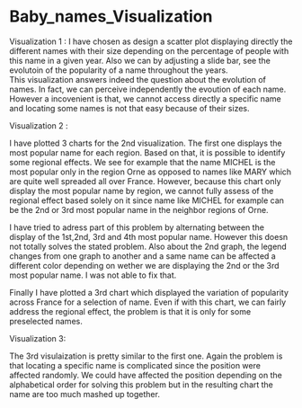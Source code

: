 # Baby_names_Visualization
Visualization 1 :
I have chosen as design a scatter plot displaying directly the different names with their size depending on the percentage of people with this name in a given year. 
Also we can by adjusting a slide bar, see the evolutoin of the popularity of a name throughout the years.  
This visualization answers indeed the question about the evolution of names. In fact, we can perceive independently the evoution of each name.
However a incovenient is that, we cannot access directly a specific name and locating some names is not that easy because of their sizes.



Visualization 2 :

I have plotted 3 charts for the 2nd visualization. The first one displays the most popular name for each region. Based on that, it is possible to identify some regional 
effects. We see for example that the name MICHEL is the most popular only in the region Orne as opposed to names like MARY which are quite well spreaded all over France. 
However, because this chart only display the most popular name by region, we cannot fully assess of the regional effect based solely on it since name like MICHEL 
for example can be the 2nd or 3rd most popular name in the neighbor regions of Orne. 

I have tried to adress part of this problem by alternating between the display of the 1st,2nd, 3rd and 4th most popular name. However this doesn not totally solves the 
stated problem. Also about the 2nd graph, the legend changes from one graph to another and a same name can be affected a different color depending on wether we are 
displaying the 2nd or the 3rd most popular name. I was not able to fix that. 

Finally I have plotted a 3rd chart which displayed the variation of popularity across France for a selection of name. Even if with this chart, we can fairly address 
the regional effect, the problem is that it is only for some preselected names. 

Visualization 3: 

The 3rd visulaization is pretty similar to the first one. Again the problem is that locating a specific name is complicated since the position were affected randomly. 
We could have affected the position depending on the alphabetical order for solving this problem but in the resulting chart the name are too much mashed up together. 
